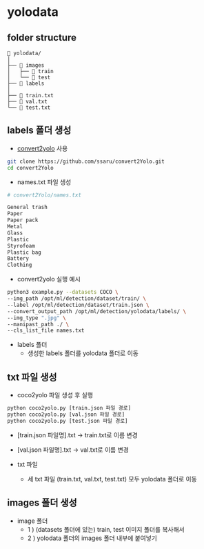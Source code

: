 # yolodata
## folder structure
```
📂 yolodata/
│
├── 📂 images 
│	├── 📂 train
│	└── 📂 test
├── 📂 labels
│
├── 📑 train.txt 
├── 📑 val.txt 
└── 📑 test.txt 
```

## labels 폴더 생성 
- [convert2yolo](https://github.com/ssaru/convert2Yolo) 사용
```bash
git clone https://github.com/ssaru/convert2Yolo.git
cd convert2Yolo
```
- names.txt 파일 생성 
```bash
# convert2Yolo/names.txt

General trash
Paper
Paper pack
Metal
Glass
Plastic
Styrofoam
Plastic bag
Battery
Clothing
```
- convert2yolo 실행 예시
```bash
python3 example.py --datasets COCO \
--img_path /opt/ml/detection/dataset/train/ \
--label /opt/ml/detection/dataset/train.json \
--convert_output_path /opt/ml/detection/yolodata/labels/ \
--img_type ".jpg" \
--manipast_path ./ \
--cls_list_file names.txt
```
- labels 폴더
  - 생성한 labels 폴더를 yolodata 폴더로 이동

## txt 파일 생성

- coco2yolo 파일 생성 후 실행
```bash
python coco2yolo.py [train.json 파일 경로]
python coco2yolo.py [val.json 파일 경로]
python coco2yolo.py [test.json 파일 경로]
```
- [train.json 파일명].txt -> train.txt로 이름 변경 
- [val.json 파일명].txt -> val.txt로 이름 변경 

- txt 파일
  - 세 txt 파일 (train.txt, val.txt, test.txt) 모두 yolodata 폴더로 이동

## images 폴더 생성 
- image 폴더 
	- 1 ) (datasets 폴더에 있는) train, test 이미지 폴더를 복사해서
	- 2 ) yolodata 폴더의 images 폴더 내부에 붙여넣기
